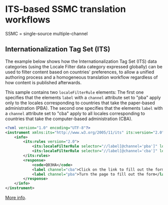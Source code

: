 # ITS-based SSMC translation workflows
SSMC = single-source multiple-channel

## Internationalization Tag Set (ITS) 

The example below shows how the Internationalization Tag Set (ITS) data categories (using the Locale Filter data category expressed globally) can be used to filter content based on countries' preferences, to allow a unified authoring process and a homogeneous translation workflow regardless of how content is published afterwards.

This sample contains two `localeFilterRule` elements: The first one specifies that the elements `label` with a `channel` attribute set to "pba" apply only to the  locales corresponding to countries that take the paper-based administration (PBA). The second one specifies that the elements `label` with a `channel` attribute set to "cba" apply to all locales corresponding to countries that take the computer-based administration (CBA). 

```xml
<?xml version="1.0" encoding="UTF-8"?>
<instrument xmlns:its="http://www.w3.org/2005/11/its" its:version="2.0">
    <info>
        <its:rules version="2.0">
            <its:localeFilterRule selector="//label[@channel='pba']" localeFilterList="*-KH, *-GT, *-IN, *-PY, *-VN"/>
            <its:localeFilterRule selector="//label[@channel='cba']" localeFilterList="*-KH, *-GT, *-IN, *-PY, *-VN" localeFilterType="exclude"/>
        </its:rules>
        <response>
            <code>Q03HA</code>
            <label channel="cba">Click on the link to fill out the form</label>
            <label channel="pba">Turn the page to fill out the form</label>
        </response>
    </info>
</instrument>
``` 

[More info](https://www.w3.org/TR/its20/#LocaleFilter).
